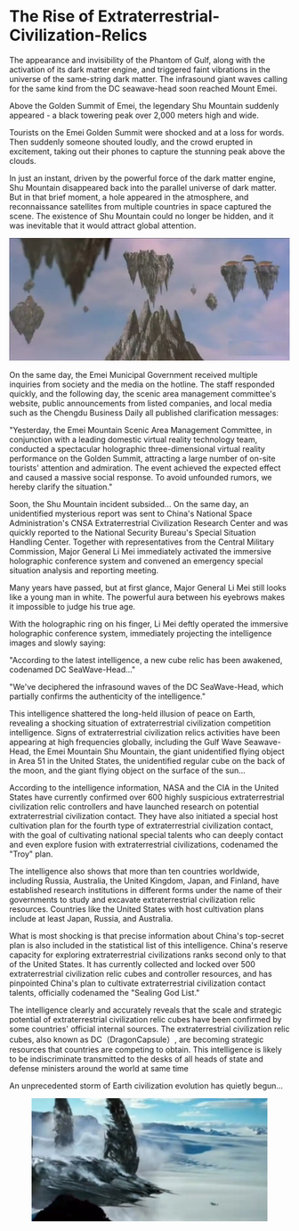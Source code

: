 # The Rise of Extraterrestrial-Civilization-Relics

The appearance and invisibility of the Phantom of Gulf, along with the activation of its dark matter engine, and triggered faint vibrations in the universe of the same-string dark matter. The infrasound giant waves calling for the same kind from the DC seawave-head soon reached Mount Emei.

Above the Golden Summit of Emei,  the legendary Shu Mountain suddenly appeared - a black towering peak over 2,000 meters high and wide.

Tourists on the Emei Golden Summit were shocked and at a loss for words. Then suddenly someone shouted loudly, and the crowd erupted in excitement, taking out their phones to capture the stunning peak above the clouds.

In just an instant, driven by the powerful force of the dark matter engine, Shu Mountain disappeared back into the parallel universe of dark matter. But in that brief moment, a hole appeared in the atmosphere, and reconnaissance satellites from multiple countries in space captured the scene. The existence of Shu Mountain could no longer be hidden, and it was inevitable that it would attract global attention.

![](../.gitbook/assets/1000.jpeg)





On the same day, the Emei Municipal Government received multiple inquiries from society and the media on the hotline. The staff responded quickly, and the following day, the scenic area management committee's website, public announcements from listed companies, and local media such as the Chengdu Business Daily all published clarification messages:

"Yesterday, the Emei Mountain Scenic Area Management Committee, in conjunction with a leading domestic virtual reality technology team, conducted a spectacular holographic three-dimensional virtual reality performance on the Golden Summit, attracting a large number of on-site tourists' attention and admiration. The event achieved the expected effect and caused a massive social response. To avoid unfounded rumors, we hereby clarify the situation."

Soon, the Shu Mountain incident subsided... On the same day, an unidentified mysterious report was sent to China's National Space Administration's CNSA Extraterrestrial Civilization Research Center and was quickly reported to the National Security Bureau's Special Situation Handling Center. Together with representatives from the Central Military Commission, Major General Li Mei immediately activated the immersive holographic conference system and convened an emergency special situation analysis and reporting meeting.

Many years have passed, but at first glance, Major General Li Mei still looks like a young man in white. The powerful aura between his eyebrows makes it impossible to judge his true age.

With the holographic ring on his finger, Li Mei deftly operated the immersive holographic conference system, immediately projecting the intelligence images and slowly saying:

"According to the latest intelligence, a new cube relic has been awakened, codenamed DC SeaWave-Head..."

"We've deciphered the infrasound waves of the DC SeaWave-Head, which partially confirms the authenticity of the intelligence."

This intelligence shattered the long-held illusion of peace on Earth, revealing a shocking situation of extraterrestrial civilization competition intelligence. Signs of extraterrestrial civilization relics activities have been appearing at high frequencies globally, including the Gulf Wave Seawave-Head, the Emei Mountain Shu Mountain, the giant unidentified flying object in Area 51 in the United States, the unidentified regular cube on the back of the moon, and the giant flying object on the surface of the sun...

According to the intelligence information, NASA and the CIA in the United States have currently confirmed over 600 highly suspicious extraterrestrial civilization relic controllers and have launched research on potential extraterrestrial civilization contact. They have also initiated a special host cultivation plan for the fourth type of extraterrestrial civilization contact, with the goal of cultivating national special talents who can deeply contact and even explore fusion with extraterrestrial civilizations, codenamed the "Troy" plan.

The intelligence also shows that more than ten countries worldwide, including Russia, Australia, the United Kingdom, Japan, and Finland, have established research institutions in different forms under the name of their governments to study and excavate extraterrestrial civilization relic resources. Countries like the United States with host cultivation plans include at least Japan, Russia, and Australia.

What is most shocking is that precise information about China's top-secret plan is also included in the statistical list of this intelligence. China's reserve capacity for exploring extraterrestrial civilizations ranks second only to that of the United States. It has currently collected and locked over 500 extraterrestrial civilization relic cubes and controller resources, and has pinpointed China's plan to cultivate extraterrestrial civilization contact talents, officially codenamed the "Sealing God List."

The intelligence clearly and accurately reveals that the scale and strategic potential of extraterrestrial civilization relic cubes have been confirmed by some countries' official internal sources. The extraterrestrial civilization relic cubes, also known as DC（DragonCapsule）, are becoming strategic resources that countries are competing to obtain. This intelligence is likely to be indiscriminate transmitted to the desks of all heads of state and defense ministers around the world at same time

An unprecedented storm of Earth civilization evolution has quietly begun...

<figure><img src="../.gitbook/assets/headofgolf copy (2).jpg" alt=""><figcaption></figcaption></figure>
